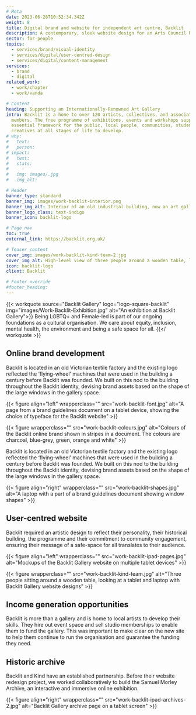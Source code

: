 ```yaml
---
# Meta
date: 2023-06-28T10:52:34.342Z
weight: 8
title: Digital brand and website for independent art centre, Backlit
description: A contemporary, sleek website design for an Arts Council NPO
sector: for-people
topics:
  - services/brand/visual-identity
  - services/digital/user-centred-design
  - services/digital/content-management
services:
  - brand
  - digital
related_work:
  - work/chapter
  - work/vanda

# Content
heading: Supporting an Internationally-Renowned Art Gallery
intro: Backlit is a home to over 120 artists, collectives, and associate
  members. The free programme of exhibitions, events and workshops supports an
  essential framework for the public, local people, communities, students and
  creatives at all stages of life to develop.
# why:
#   text: 
#   person: 
# impact:
#   text: 
#   stats:
#     - 
#   img: images/.jpg
#   img_alt: 

# Header
banner_type: standard
banner_img: images/work-backlit-interior.png
banner_img_alt: Interior of an old industrial building, now an art gallery
banner_logo_class: text-indigo
banner_icon: backlit-logo

# Page nav
toc: true
external_link: https://backlit.org.uk/

# Teaser content
cover_img: images/work-backlit-kind-team-2.jpg
cover_img_alt: High-level view of three people around a wooden table, looking at digital designs of Backlit Gallery website on a laptop and a tablet
icon: backlit-logo
client: Backlit

# Footer override
#footer_heading:
---
```


{{< workquote source="Backlit Gallery" logo="logo-square-backlit" img="images/Work-Backlit-Exhibition.jpg" alt="An exhibition at Backlit Gallery">}}
Being LGBTQ+ and Female-led is part of our ongoing foundations as a cultural organisation. We care about equity, inclusion, mental health, the environment and being a safe space for all.
{{</ workquote >}}


<!-- Text left -->
<div class="w-full grid grid-cols-12 gap-x-2.5 gap-y-6 lg:gap-6 xl:gap-8">
  <div class="prose col-span-full lg:col-span-8">

  ## Online brand development

  Backlit is located in an old Victorian textile factory and the existing logo reflected the ‘flying-wheel’ machines that were used in the building a century before Backlit was founded. We built on this nod to the building throughout the Backlit identity, devising brand assets based on the shape of the large windows in the gallery space.

  </div>
</div>

{{< figure align="left" wrapperclass="" src="work-backlit-font.jpg" alt="A page from a brand guidelines document on a tablet device, showing the choice of typeface for the Backlit website" >}}

{{< figure wrapperclass="" src="work-backlit-colours.jpg" alt="Colours of the Backlit online brand shown in stripes in a document. The colours are charcoal, blue-grey, green, orange and white" >}}



<!-- Text right -->
<div class="w-full grid grid-cols-12 gap-x-2.5 gap-y-6 lg:gap-6 xl:gap-8">
  <div class="prose col-span-full lg:col-span-8 lg:col-start-5">

  Backlit is located in an old Victorian textile factory and the existing logo reflected the ‘flying-wheel’ machines that were used in the building a century before Backlit was founded. We built on this nod to the building throughout the Backlit identity, devising brand assets based on the shape of the large windows in the gallery space.

  </div>
</div>

{{< figure align="right" wrapperclass="" src="work-backlit-shapes.jpg" alt="A laptop with a part of a brand guidelines document showing window shapes" >}}


<!-- Text left -->
<div class="w-full grid grid-cols-12 gap-x-2.5 gap-y-6 lg:gap-6 xl:gap-8">
  <div class="prose col-span-full lg:col-span-8">

  ## User-centred website

  Backlit required an artistic design to reflect their personality, their historical building, the programme and their commitment to community engagement, ensuring their message of a safe-space for all translates to their audience.

  </div>
</div>

{{< figure align="left" wrapperclass="" src="work-backlit-ipad-pages.jpg" alt="Mockups of the Backlit Gallery website on multiple tablet devices" >}}

{{< figure wrapperclass="" src="work-backlit-kind-team.jpg" alt="Three people sitting around a wooden table, looking at a tablet and laptop with Backlit Gallery website designs" >}}


<!-- Text right -->
<div class="w-full grid grid-cols-12 gap-x-2.5 gap-y-6 lg:gap-6 xl:gap-8">
  <div class="prose col-span-full lg:col-span-8 lg:col-start-5">

  ## Income generation opportunities

  Backlit is more than a gallery and is home to local artists to develop their skills. They hire out event space and sell studio memberships to enable them to fund the gallery. This was important to make clear on the new site to help them continue to run the organisation and guarantee the funding they need.

  ## Historic archive

  Backlit and Kind have an established partnership. Before their website redesign project, we worked collaboratively to build the Samuel Morley Archive, an interactive and immersive online exhibition.

  </div>
</div>

{{< figure align="right" wrapperclass="" src="work-backlit-ipad-archives-2.jpg" alt="Backlit Gallery archive page on a tablet screen" >}}